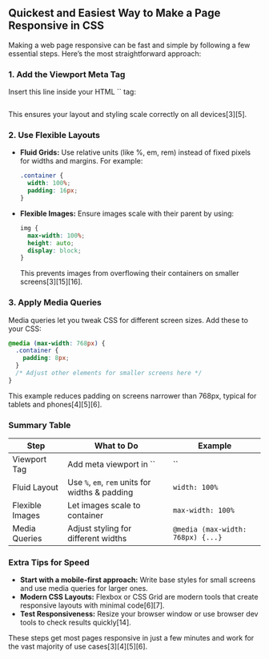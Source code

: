 ## Quickest and Easiest Way to Make a Page Responsive in CSS

Making a web page responsive can be fast and simple by following a few essential steps. Here’s the most straightforward approach:

### 1. Add the Viewport Meta Tag

Insert this line inside your HTML `` tag:

```html

```
This ensures your layout and styling scale correctly on all devices[3][5].

### 2. Use Flexible Layouts

- **Fluid Grids:** Use relative units (like %, em, rem) instead of fixed pixels for widths and margins. For example:
  ```css
  .container {
    width: 100%;
    padding: 16px;
  }
  ```
- **Flexible Images:** Ensure images scale with their parent by using:
  ```css
  img {
    max-width: 100%;
    height: auto;
    display: block;
  }
  ```
  This prevents images from overflowing their containers on smaller screens[3][15][16].

### 3. Apply Media Queries

Media queries let you tweak CSS for different screen sizes. Add these to your CSS:

```css
@media (max-width: 768px) {
  .container {
    padding: 8px;
  }
  /* Adjust other elements for smaller screens here */
}
```
This example reduces padding on screens narrower than 768px, typical for tablets and phones[4][5][6].

### Summary Table

| Step                | What to Do                                           | Example                            |
|---------------------|-----------------------------------------------------|------------------------------------|
| Viewport Tag        | Add meta viewport in ``                       | ``       |
| Fluid Layout        | Use `%`, `em`, `rem` units for widths & padding     | `width: 100%`                      |
| Flexible Images     | Let images scale to container                       | `max-width: 100%`                  |
| Media Queries       | Adjust styling for different widths                 | `@media (max-width: 768px) {...}`  |

### Extra Tips for Speed

- **Start with a mobile-first approach:** Write base styles for small screens and use media queries for larger ones.
- **Modern CSS Layouts:** Flexbox or CSS Grid are modern tools that create responsive layouts with minimal code[6][7].
- **Test Responsiveness:** Resize your browser window or use browser dev tools to check results quickly[14].

These steps get most pages responsive in just a few minutes and work for the vast majority of use cases[3][4][5][6].

